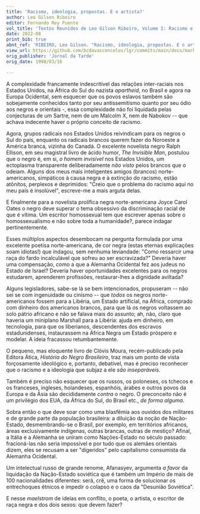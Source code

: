 ```yaml
---
title: 'Racismo, ideologia, propostas. E o artista?'
author: Leo Gilson Ribeiro
editor: Fernando Rey Puente
vol_title: 'Textos Reunidos de Leo Gilson Ribeiro, Volume I: Racismo e literatura negra'
date: 2022-08
print_bib: true
abnt_ref: 'RIBEIRO, Leo Gilson. "Racismo, ideologia, propostas. E o artista?". In PUENTE, Fernando Rey (org.) <em>Textos Reunidos de Leo Gilson Ribeiro, Volume 1: Racismo e literatura negra</em>, 2022. Publicação original: Jornal da Tarde, 1990/03/16. URL: <a href="yml_view_url">https://github.com/bcdavasconcelos/lgr/commits/main/docs/markdown/volume-1/00-introducao/00-racismo-ideologia-propostas-e-o-artista</a>'
view_url: https://github.com/bcdavasconcelos/lgr/commits/main/docs/markdown/volume-1/00-introducao/00-racismo-ideologia-propostas-e-o-artista
orig_publisher: 'Jornal da Tarde'
orig_date: 1990/03/16

---
```


A complexidade francamente indescritível das relações inter-raciais nos Estados Unidos, na África do Sul do nazista *apartheid*, no Brasil e agora na Europa Ocidental, sem esquecer que os povos eslavos também são sobejamente conhecidos tanto por seu antissemitismo quanto por seu ódio aos negros e orientais -, essa complexidade não foi liquidada pelas conjecturas de um Sartre, nem de um Malcolm X, nem de Nabokov -- que achava indecente haver o próprio conceito de racismo.

Agora, grupos radicais nos Estados Unidos reivindicam para os negros o Sul do país, enquanto os radicais brancos querem fazer do Noroeste a América branca, vizinha do Canadá. O excelente novelista negro Ralph Ellison, em seu magistral livro de ácido humor, *The Invisible Man*, postulou que o negro é, em si, *o homem invisível* nos Estados Unidos, um ectoplasma transparente deliberadamente *não visto* pelos brancos que o odeiam. Alguns dos meus mais inteligentes amigos (brancos) norte-americanos, simpáticos à causa negra e à extinção do racismo, estão atônitos, perplexos e deprimidos: "Creio que o problema do racismo aqui no meu país é insolúvel", escreve-me a mais arguta delas.

E finalmente para a novelista prolífica negra norte-americana Joyce Carol Oates o negro deve superar o tema obsessivo da discriminação racial de que é vítima. Um escritor homossexual tem que escrever apenas sobre o homossexualismo e não sobre toda a humanidade?, parece indagar pertinentemente.

Esses múltiplos aspectos desembocam na pergunta formulada por uma excelente poetisa norte-americana, de cor negra (estas eternas explicações soam idiotas!) que indagou, sem nenhuma leviandade: "Como ressarcir uma raça do fardo incalculável que sofreu ao ser escravizada?" Deveria haver uma compensação, como a que a Alemanha Ocidental fez aos judeus no Estado de Israel? Deveria haver oportunidades excelentes para os negros estudarem, aprenderem profissões, restaurar-lhes a dignidade aviltada?

Alguns legisladores, sabe-se lá se bem intencionados, propuseram -- não sei se com ingenuidade ou cinismo -- que *todos* os negros norte-americanos fossem para a Libéria, um Estado artificial, na África, comprado com dinheiro dos americanos brancos, para que lá os negros voltassem ao solo pátrio africano e não se falava mais do assunto; ah, não, claro que haveria um miniplano Marshall para a Libéria: ajuda em dinheiro, em tecnologia, para que os liberianos, descendentes dos escravos estadunidenses, instaurassem na África Negra um Estado próspero e modelar. A ideia fracassou retumbantemente.

O pequeno, mas eloquente livro de Clóvis Moura, recém-publicado pela Editora Ática, *História do Negro Brasileiro*, traz mais um ponto de vista forçosamente ideológico e, portanto, debatível, mas é preciso reconhecer que o racismo e a ideologia que subjaz a ele *são inseparáveis*.

Também é preciso não esquecer que os russos, os poloneses, os tchecos e os franceses, ingleses, holandeses, espanhóis, árabes e outros povos da Europa e da Ásia são decididamente *contra* o negro. O preconceito não é um privilégio dos EUA, da África do Sul, do Brasil etc., *de forma alguma*.

Sobra então o que deve soar como uma blasfêmia aos ouvidos dos militares e de grande parte da população brasileira: a diluição da noção de Nação-Estado, desmembrando-se o Brasil, por exemplo, em territórios africanos, áreas exclusivamente indígenas, outras brancas, outras de mestiço? Afinal, a Itália e a Alemanha se uniram como Nações-Estado no século passado: fracioná-las não seria impossível e por tudo que os alemães orientais dizem, eles se recusam a ser "digeridos" pelo capitalismo consumista da Alemanha Ocidental.

Um intelectual russo de grande renome, Afanasyev, argumenta *a favor* da liquidação da Nação-Estado soviética que é também um Império de mais de 100 nacionalidades diferentes: será, crê, uma forma de solucionar os entrechoques étnicos e impedir o colapso e o caos da "Desunião Soviética".

E nesse *maelstrom* de ideias em conflito, o poeta, o artista, o escritor de raça negra e dos dois sexos: que devem fazer?